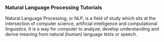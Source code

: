 ### Natural Language Processing Tutorials

Natural Language Processing, or NLP, is a field of study which sits at the intersection of computer science, artificial intelligence and computational linguistics. It is a way for computer to analyze, develop understanding and derive meaning from natural (human) language texts or speech.